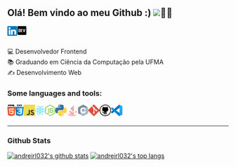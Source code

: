 ## Olá! Bem vindo ao meu Github :) <img src="https://github.com/andreirl032/andreirl032/blob/main/img/Hi.gif" width="30px">👨‍💻

<a href="https://www.linkedin.com/in/andrei-ramos-lopes-55aa89268/" target="_blank"><img align="left" alt="Andrei Ramos Lopes | LinkedIn" width="22px" src="https://github.com/andreirl032/andreirl032/blob/main/img/linkedin.svg" />
<a href="https://dev.to/andreirl032" target="_blank"><img align="left" alt="dev to andreirl032" width="22px" src="https://github.com/andreirl032/andreirl032/blob/main/img/devto.svg" /></a>

<br />
<br />
  
💻 Desenvolvedor Frontend<br />
📚 Graduando em Ciência da Computação pela UFMA<br />
✍️ Desenvolvimento Web<br />

### Some languages and tools:

<div>
    <a href="https://www.w3.org/html/" target="_blank"><img align="left" alt="HTML5" height="26px" src="https://github.com/andreirl032/andreirl032/blob/main/img/html5.svg" /></a>
    <a href="https://www.w3schools.com/css/" target="_blank"><img align="left" alt="CSS3" height="26px" src="https://github.com/andreirl032/andreirl032/blob/main/img/css3.svg" /></a>
    <a href="https://www.w3schools.com/js/" target="_blank"><img align="left" alt="Javascript" height="26px" src="https://github.com/andreirl032/andreirl032/blob/main/img/js.svg" /></a>
    <a href="https://reactjs.org/" target="_blank"><img align="left" alt="React.JS" height="26px" src="https://github.com/andreirl032/andreirl032/blob/main/img/react.svg" /></a>
    <a href="https://nodejs.org/" target="_blank"><img align="left" alt="Node.JS" height="26px" src="https://github.com/andreirl032/andreirl032/blob/main/img/nodejs.svg" /></a>
    <a href="https://www.python.org" target="_blank"> <img align="left" alt="Python" height="26px" src="https://github.com/andreirl032/andreirl032/blob/main/img/python.svg"/> </a>
    <a href="https://www.java.com/" target="_blank"> <img align="left" alt="Java" height="26px" src="https://github.com/andreirl032/andreirl032/blob/main/img/java.svg"/> </a>
    <a href="https://www.cprogramming.com/" target="_blank"> <img align="left" alt="C" height="26px" src="https://github.com/andreirl032/andreirl032/blob/main/img/c-programming.svg"/> </a>
    <a href="https://git-scm.com/" target="_blank"> <img align="left" alt="Git" height="26px" src="https://github.com/andreirl032/andreirl032/blob/main/img/git.svg"/> </a>
    <a href="https://github.com/" target="_blank"> <img align="left" alt="GitHub" height="26px" src="https://github.com/andreirl032/andreirl032/blob/main/img/github.svg"/> </a>
    <img align="left" alt="Visual Studio Code" height="26px" src="https://raw.githubusercontent.com/github/explore/80688e429a7d4ef2fca1e82350fe8e3517d3494d/topics/visual-studio-code/visual-studio-code.png" />
</div>
<br />
<br />

---
### Github Stats

[![andreirl032's github stats](https://github-readme-stats.vercel.app/api?username=andreirl032&include_all_commits=true&count_private=true&show_icons=true&theme=algolia)](https://github.com/anuraghazra/github-readme-stats)
[![andreirl032's top langs](https://github-readme-stats-eight-theta.vercel.app/api/top-langs/?username=andreirl032&layout=compact&langs_count=8&theme=algolia)](https://github.com/anuraghazra/github-readme-stats)
